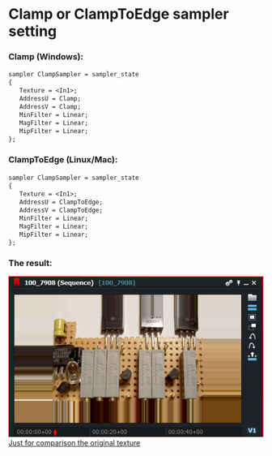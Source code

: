 # Clamp or ClampToEdge sampler setting

### Clamp (Windows):
``` Code
sampler ClampSampler = sampler_state
{
   Texture = <In1>;
   AddressU = Clamp;
   AddressV = Clamp;
   MinFilter = Linear;
   MagFilter = Linear;
   MipFilter = Linear;
};
```

### ClampToEdge (Linux/Mac):
``` Code
sampler ClampSampler = sampler_state
{
   Texture = <In1>;
   AddressU = ClampToEdge;
   AddressV = ClampToEdge;
   MinFilter = Linear;
   MagFilter = Linear;
   MipFilter = Linear;
};
```

### The result:
![](images/Clamp.png)  
[Just for comparison the original texture](images/Original.png)  
